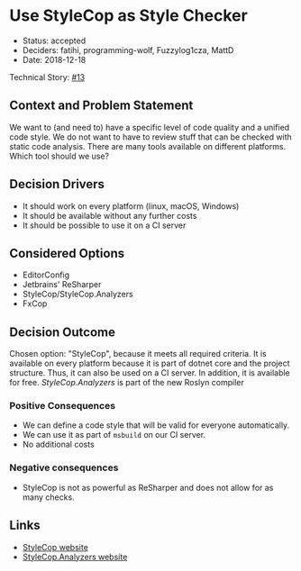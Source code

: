 # Use StyleCop as Style Checker

* Status: accepted
* Deciders: fatihi, programming-wolf, Fuzzylog1cza, MattD
* Date: 2018-12-18

Technical Story: [#13](https://github.com/fatihi/fiveringsdb/issues/13)

## Context and Problem Statement

We want to (and need to) have a specific level of code quality
and a unified code style. We do not want to have to review
stuff that can be checked with static code analysis.
There are many tools available on different platforms.
Which tool should we use?

## Decision Drivers

* It should work on every platform (linux, macOS, Windows)
* It should be available without any further costs
* It should be possible to use it on a CI server

## Considered Options

* EditorConfig
* Jetbrains' ReSharper
* StyleCop/StyleCop.Analyzers
* FxCop

## Decision Outcome

Chosen option: "StyleCop", because it meets all required criteria.
It is available on every platform because it is part of dotnet core
and the project structure. Thus, it can also be used on a CI server.
In addition, it is available for free.
_StyleCop.Analyzers_ is part of the new Roslyn compiler

### Positive Consequences 

* We can define a code style that will be valid for everyone automatically.
* We can use it as part of `msbuild` on our CI server. 
* No additional costs

### Negative consequences

* StyleCop  is not as powerful as ReSharper and does not allow for
as many checks. 

## Links <!-- optional -->

* [StyleCop website](https://github.com/StyleCop/StyleCop)
* [StyleCop.Analyzers website](https://github.com/DotNetAnalyzers/StyleCopAnalyzers)
